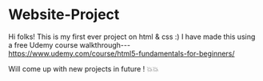 # Website-Project
Hi folks!
This is my first ever project on html & css :)
I have made this using a free Udemy course walkthrough---
https://www.udemy.com/course/html5-fundamentals-for-beginners/

Will come up with new projects in future ! 💥💥
